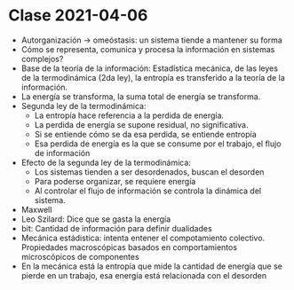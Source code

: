 # Clase 2021-04-06

- Autorganización -> omeóstasis: un sistema tiende a mantener su forma
- Cómo se representa, comunica y procesa la información en
sistemas complejos?
- Base de la teoría de la información: Estadística mecánica, de las leyes de la termodinámica (2da ley), la entropía es transferido a la teoría de la información.
- La energía se transforma, la suma total de energía se transforma.
- Segunda ley de la termodinámica:
  - La entropía hace referencia a la perdida de energía.
  - La perdida de energía se supone residual, no significativa.
  - Si se entiende cómo se da esa perdida, se entiende entropía
  - Esa perdida de energía es la que se consume por el trabajo, el flujo de información
- Efecto de la segunda ley de la termodinámica:
  - Los sistemas tienden a ser desordenados, buscan el desorden
  - Para poderse organizar, se requiere energía
  - Al controlar el flujo de información se controla la dinámica del sistema.
- Maxwell
- Leo Szilard: Dice que se gasta la energía
- bit: Cantidad de información para definir dualidades
- Mecánica estádistica: intenta entener el compotamiento colectivo. Propiedades macroscópicas basados en comportamientos microscópicos de componentes
- En la mecánica está la entropía que mide la cantidad de energía que se pierde en un trabajo, esa energía está relacionada con el desorden